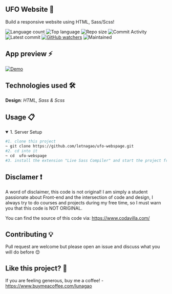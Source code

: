 ## UFO Website 🎯
 Build a responsive website using HTML, Sass/Scss!
 
![Language count](https://img.shields.io/github/languages/count/letnagao/ufo-webspage?color=green)
![Top language](https://img.shields.io/github/languages/top/letnagao/ufo-webspage?color=ff69b4)
![Repo size](https://img.shields.io/github/repo-size/letnagao/ufo-webspage?color=yellow)
![Commit Activity](https://img.shields.io/github/commit-activity/y/letnagao/ufo-webspage?color=blue)
![Latest commit](https://img.shields.io/github/last-commit/letnagao/ufo-webspage?color=red)
[![GitHub watchers](https://img.shields.io/github/watchers/letnagao/ufo-webspage?logo=GitHub)](https://github.com/letnagao/ufo-webspage/watchers)
![Maintained](https://img.shields.io/maintenance/yes/9999)

## App preview ⚡️

[![Demo](screenshots/thumbnail.png)](https://user-images.githubusercontent.com/99754900/174701054-ef0a52b2-40ae-47cf-9f5f-026981f9808e.mp4)

## Technologies used 🛠️
**Design**: *HTML, Sass & Scss*<br />

## Usage 📋
<details open>
<summary>1. Server Setup</summary>

```bash
#1. clone this project
~ git clone https://github.com/letnagao/ufo-webspage.git
#2. cd into it
~ cd  ufo-webspage
#3. install the extension "Live Sass Compiler" and start the project from index.html or "Go Live" extension
```

</details>

## Disclamer ❗️
A word of disclaimer, this code is not original! 
I am simply a student passionate about Front-end and the intersection of code and design, I always try to do courses and projects during my free time, so I must warn you that this code is NOT ORIGINAL.

You can find the source of this code via: https://www.codavilla.com/

## Contributing 💡
Pull request are welcome but please open an issue and discuss what you will do before 😊

## Like this project? 💖

If you are feeling generous, buy me a coffee! - https://www.buymeacoffee.com/lunagao
